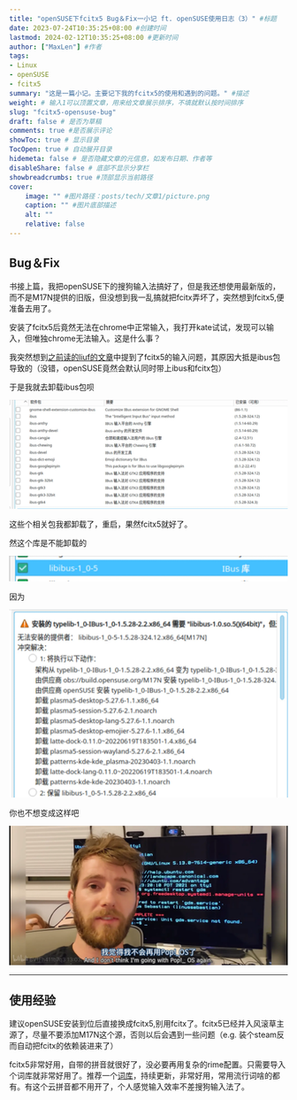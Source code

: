 ```yaml
---
title: "openSUSE下fcitx5 Bug＆Fix一小记 ft. openSUSE使用日志（3）" #标题
date: 2023-07-24T10:35:25+08:00 #创建时间
lastmod: 2024-02-12T10:35:25+08:00 #更新时间
author: ["MaxLen"] #作者
tags:
- Linux
- openSUSE
- fcitx5
summary: "这是一篇小记。主要记下我的fcitx5的使用和遇到的问题。" #描述
weight: # 输入1可以顶置文章，用来给文章展示排序，不填就默认按时间排序
slug: "fcitx5-opensuse-bug"
draft: false # 是否为草稿
comments: true #是否展示评论
showToc: true # 显示目录
TocOpen: true # 自动展开目录
hidemeta: false # 是否隐藏文章的元信息，如发布日期、作者等
disableShare: false # 底部不显示分享栏
showbreadcrumbs: true #顶部显示当前路径
cover:
    image: "" #图片路径：posts/tech/文章1/picture.png
    caption: "" #图片底部描述
    alt: ""
    relative: false
---
```


## Bug＆Fix

书接上篇，我把openSUSE下的搜狗输入法搞好了，但是我还想使用最新版的，而不是M17N提供的旧版，但没想到我一乱搞就把fcitx弄坏了，突然想到fcitx5,便准备去用了。

安装了fcitx5后竟然无法在chrome中正常输入，我打开kate试试，发现可以输入，但唯独chrome无法输入。这是什么事？

我突然想到[之前读的liuf的文章](https://liuf.net/blog/2022/02/reason-i-like-fedora-over-opensuse/)中提到了fcitx5的输入问题，其原因大抵是ibus包导致的（没错，openSUSE竟然会默认同时带上ibus和fcitx包）

于是我就去卸载ibus包呗

![image](https://github.com/maxlen727/picx-images-hosting/raw/master/image.1lj3wuje5gn4.webp)

这些个相关包我都卸载了，重启，果然fcitx5就好了。

然这个库是不能卸载的

![image](https://github.com/maxlen727/picx-images-hosting/raw/master/image.45900rt7xqw0.webp)

因为

![image](https://github.com/maxlen727/picx-images-hosting/raw/master/image.54x2iar1iy00.webp)

你也不想变成这样吧

![image](https://github.com/maxlen727/picx-images-hosting/raw/master/image.5ju3bouwgtw0.webp)

---
## 使用经验

建议openSUSE安装到位后直接换成fcitx5,别用fcitx了。fcitx5已经并入风滚草主源了，尽量不要添加M17N这个源，否则以后会遇到一些问题（e.g. 装个steam反而自动把fcitx的依赖装进来了）

fcitx5非常好用，自带的拼音就很好了，没必要再用复杂的rime配置。只需要导入个词库就非常好用了。推荐一个[词库](https://github.com/wuhgit/CustomPinyinDictionary)，持续更新，非常好用，常用流行词啥的都有。有这个云拼音都不用开了，个人感觉输入效率不差搜狗输入法了。
